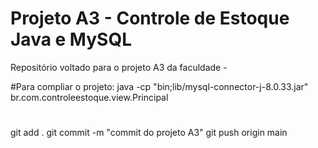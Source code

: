 # Projeto A3 - Controle de Estoque Java e MySQL
Repositório voltado para o projeto A3 da faculdade -

#Para compliar o projeto:
java -cp "bin;lib/mysql-connector-j-8.0.33.jar" br.com.controleestoque.view.Principal

#
git add .
git commit -m "commit do projeto A3"
git push origin main
